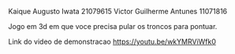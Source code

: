 Kaique Augusto Iwata 21079615
Victor Guilherme Antunes 11071816

Jogo em 3d em que voce precisa pular os troncos para pontuar.


Link do video de demonstracao https://youtu.be/wkYMRViWfk0



